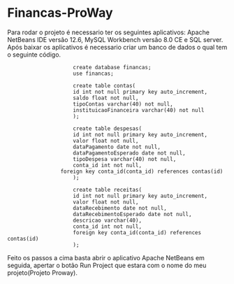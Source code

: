 # Financas-ProWay
Para rodar o projeto é necessario ter os seguintes aplicativos: 
Apache NetBeans IDE versão 12.6, MySQL Workbench versão 8.0 CE e SQL server.
Após baixar os aplicativos é necessario criar um banco de dados o qual tem o seguinte código.
                         
                         create database financas;
                         use financas;

                         create table contas(
                         id int not null primary key auto_increment,
                         saldo float not null,
                         tipoContas varchar(40) not null,
                         instituicaoFinanceira varchar(40) not null
                         );

                         create table despesas(
                       	 id int not null primary key auto_increment,
                         valor float not null,
                         dataPagamento date not null,
                         dataPagamentoEsperado date not null,
                         tipoDespesa varchar(40) not null,
                         conta_id int not null,
	                 foreign key conta_id(conta_id) references contas(id)
                         );

                         create table receitas(
                       	 id int not null primary key auto_increment,
                         valor float not null,
                         dataRecebimento date not null,
                         dataRecebimentoEsperado date not null,
                         descricao varchar(40),
                         conta_id int not null,
                         foreign key conta_id(conta_id) references contas(id)
                         );
Feito os passos a cima basta abrir o aplicativo Apache NetBeans em seguida,
apertar o botão Run Project que estara com o nome do meu projeto(Projeto Proway).
